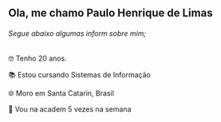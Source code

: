 ## Ola, me chamo Paulo Henrique de Limas


###### Segue abaixo algumas inform sobre  mim;

🤓  Tenho 20 anos.

📚 Estou cursando Sistemas de Informação

🌐 Moro em Santa Catarin, Brasil

👟 Vou na academ 5 vezes na semana





